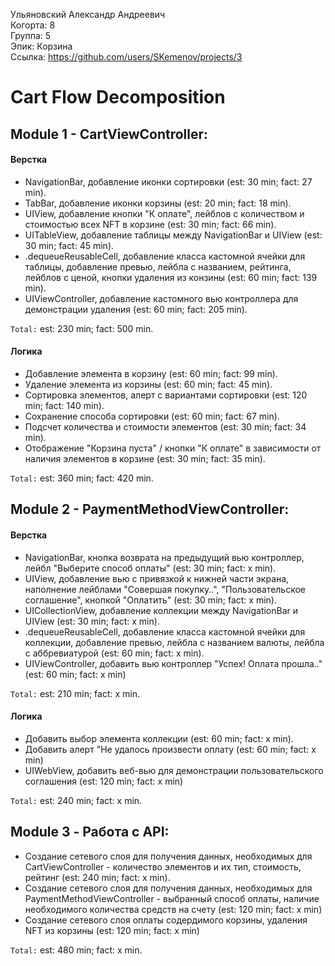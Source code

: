 Ульяновский Александр Андреевич
<br /> Когорта: 8
<br /> Группа: 5
<br /> Эпик: Корзина
<br /> Ссылка: https://github.com/users/SKemenov/projects/3


#  Cart Flow Decomposition


## Module 1 - CartViewController:

#### Верстка
- NavigationBar, добавление иконки сортировки (est: 30 min; fact: 27 min).
- TabBar, добавление иконки корзины (est: 20 min; fact: 18 min).
- UIView, добавление кнопки "К оплате", лейблов с количеством и стоимостью всех NFT в корзине (est: 30 min; fact: 66 min).
- UITableView, добавление таблицы между NavigationBar и UIView (est: 30 min; fact: 45 min).
- .dequeueReusableCell, добавление класса кастомной ячейки для таблицы, добавление превью, лейбла с названием, рейтинга, лейблов с ценой, кнопки удаления из конзины (est: 60 min; fact: 139 min).
- UIViewController, добавление кастомного вью контроллера для демонстрации удаления (est: 60 min; fact: 205 min).

`Total:` est: 230 min; fact: 500 min.

#### Логика
- Добавление элемента в корзину (est: 60 min; fact: 99 min).
- Удаление элемента из корзины (est: 60 min; fact: 45 min).
- Сортировка элементов, алерт с вариантами сортировки (est: 120 min; fact: 140 min).
- Сохранение способа сортировки (est: 60 min; fact: 67 min).
- Подсчет количества и стоимости элементов (est: 30 min; fact: 34 min).
- Отображение "Корзина пуста" / кнопки "К оплате" в зависимости от наличия элементов в корзине (est: 30 min; fact: 35 min).

`Total:` est: 360 min; fact: 420 min.


## Module 2 - PaymentMethodViewController:

#### Верстка
- NavigationBar, кнопка возврата на предыдущий вью контроллер, лейбл "Выберите способ оплаты" (est: 30 min; fact: x min).
- UIView, добавление вью с привязкой к нижней части экрана, наполнение лейблами "Совершая покупку..", "Пользовательское соглашение", кнопкой "Оплатить" (est: 30 min; fact: x min).
- UICollectionView, добавление коллекции между NavigationBar и UIView (est: 30 min; fact: x min).
- .dequeueReusableCell, добавление класса кастомной ячейки для коллекции, добавление превью, лейбла с названием валюты, лейбла с аббревиатурой (est: 60 min; fact: x min).
- UIViewController, добавить вью контроллер "Успех! Оплата прошла.." (est: 60 min; fact: x min)

`Total:` est: 210 min; fact: x min.

#### Логика
- Добавить выбор элемента коллекции (est: 60 min; fact: x min).
- Добавить алерт "Не удалось произвести оплату (est: 60 min; fact: x min)
- UIWebView, добавить веб-вью для демонстрации пользовательского соглашения (est: 120 min; fact: x min)

`Total:` est: 240 min; fact: x min.

## Module 3 - Работа с API:

- Создание сетевого слоя для получения данных, необходимых для CartViewController - количество элементов и их тип, стоимость, рейтинг (est: 240 min; fact: x min).
- Создание сетевого слоя для получения данных, необходимых для PaymentMethodViewController - выбранный способ оплаты, наличие необходимого количества средств на счету (est: 120 min; fact: x min)
- Создание сетевого слоя оплаты содердимого корзины, удаления NFT из корзины (est: 120 min; fact: x min)

`Total:` est: 480 min; fact: x min.




